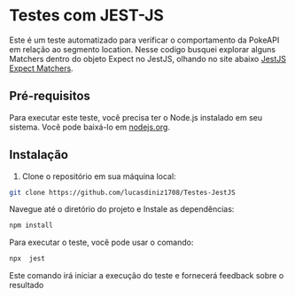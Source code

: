 # Testes com JEST-JS

Este é um teste automatizado para verificar o comportamento da PokeAPI em relação ao segmento location. Nesse codigo busquei explorar alguns Matchers dentro do objeto Expect no JestJS, olhando  no site abaixo [JestJS Expect Matchers](https://jestjs.io/pt-BR/docs/expect#modifiers).

## Pré-requisitos

Para executar este teste, você precisa ter o Node.js instalado em seu sistema. Você pode baixá-lo em [nodejs.org](https://nodejs.org/).

## Instalação

1. Clone o repositório em sua máquina local:

```bash
git clone https://github.com/lucasdiniz1708/Testes-JestJS
```

Navegue até o diretório do projeto e Instale as dependências:

```bash
npm install
```


Para executar o teste, você pode usar o comando:

```bash
npx  jest
```
Este comando irá iniciar a execução do teste e fornecerá feedback sobre o resultado

